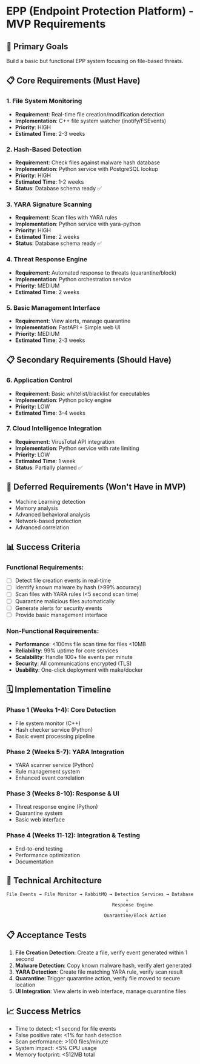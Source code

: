 # EPP (Endpoint Protection Platform) - MVP Requirements

## 🎯 Primary Goals
Build a basic but functional EPP system focusing on file-based threats.

## 📋 Core Requirements (Must Have)

### 1. File System Monitoring
- **Requirement**: Real-time file creation/modification detection
- **Implementation**: C++ file system watcher (inotify/FSEvents)
- **Priority**: HIGH
- **Estimated Time**: 2-3 weeks

### 2. Hash-Based Detection
- **Requirement**: Check files against malware hash database
- **Implementation**: Python service with PostgreSQL lookup
- **Priority**: HIGH  
- **Estimated Time**: 1-2 weeks
- **Status**: Database schema ready ✅

### 3. YARA Signature Scanning
- **Requirement**: Scan files with YARA rules
- **Implementation**: Python service with yara-python
- **Priority**: HIGH
- **Estimated Time**: 2 weeks
- **Status**: Database schema ready ✅

### 4. Threat Response Engine
- **Requirement**: Automated response to threats (quarantine/block)
- **Implementation**: Python orchestration service
- **Priority**: MEDIUM
- **Estimated Time**: 2 weeks

### 5. Basic Management Interface
- **Requirement**: View alerts, manage quarantine
- **Implementation**: FastAPI + Simple web UI
- **Priority**: MEDIUM
- **Estimated Time**: 2-3 weeks

## 📋 Secondary Requirements (Should Have)

### 6. Application Control
- **Requirement**: Basic whitelist/blacklist for executables
- **Implementation**: Python policy engine
- **Priority**: LOW
- **Estimated Time**: 3-4 weeks

### 7. Cloud Intelligence Integration
- **Requirement**: VirusTotal API integration
- **Implementation**: Python service with rate limiting
- **Priority**: LOW
- **Estimated Time**: 1 week
- **Status**: Partially planned ✅

## 🚫 Deferred Requirements (Won't Have in MVP)

- Machine Learning detection
- Memory analysis
- Advanced behavioral analysis
- Network-based protection
- Advanced correlation

## 📊 Success Criteria

### Functional Requirements:
- [ ] Detect file creation events in real-time
- [ ] Identify known malware by hash (>99% accuracy)
- [ ] Scan files with YARA rules (<5 second scan time)
- [ ] Quarantine malicious files automatically
- [ ] Generate alerts for security events
- [ ] Provide basic management interface

### Non-Functional Requirements:
- **Performance**: <100ms file scan time for files <10MB
- **Reliability**: 99% uptime for core services
- **Scalability**: Handle 100+ file events per minute
- **Security**: All communications encrypted (TLS)
- **Usability**: One-click deployment with make/docker

## 🗓️ Implementation Timeline

### Phase 1 (Weeks 1-4): Core Detection
- File system monitor (C++)
- Hash checker service (Python)
- Basic event processing pipeline

### Phase 2 (Weeks 5-7): YARA Integration  
- YARA scanner service (Python)
- Rule management system
- Enhanced event correlation

### Phase 3 (Weeks 8-10): Response & UI
- Threat response engine (Python)
- Quarantine system
- Basic web interface

### Phase 4 (Weeks 11-12): Integration & Testing
- End-to-end testing
- Performance optimization
- Documentation

## 🔧 Technical Architecture

```
File Events → File Monitor → RabbitMQ → Detection Services → Database
                                            ↓
                                       Response Engine
                                            ↓
                                    Quarantine/Block Action
```

## 📋 Acceptance Tests

1. **File Creation Detection**: Create a file, verify event generated within 1 second
2. **Malware Detection**: Copy known malware hash, verify alert generated  
3. **YARA Detection**: Create file matching YARA rule, verify scan result
4. **Quarantine**: Trigger quarantine action, verify file moved to secure location
5. **UI Integration**: View alerts in web interface, manage quarantine files

## 📈 Success Metrics

- Time to detect: <1 second for file events
- False positive rate: <1% for hash detection
- Scan performance: >100 files/minute
- System impact: <5% CPU usage
- Memory footprint: <512MB total
